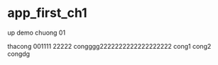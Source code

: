 app_first_ch1
=============

up demo chuong 01

thacong 001111 22222
congggg2222222222222222222
cong1
cong2
congdg
